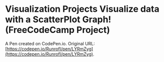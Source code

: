 # Visualization Projects Visualize data with a ScatterPlot Graph! (FreeCodeCamp Project)

A Pen created on CodePen.io. Original URL: [https://codepen.io/Runrofl/pen/LYRmZyg](https://codepen.io/Runrofl/pen/LYRmZyg).


